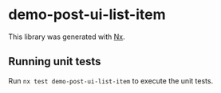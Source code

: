 # demo-post-ui-list-item

This library was generated with [Nx](https://nx.dev).

## Running unit tests

Run `nx test demo-post-ui-list-item` to execute the unit tests.
